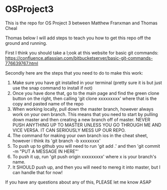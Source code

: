 # OSProject3
This is the repo for OS Project 3 between Matthew Franxman and Thomas Cheal

Thomas below I will add steps to teach you how to get this repo off the ground and running.

First I think you should take a l;ook at this website for basic git commands:
https://confluence.atlassian.com/bitbucketserver/basic-git-commands-776639767.html

Secondly here are the steps that you need to do to make this work:
1. Make sure you have git installed in your terminal (pretty sure it is but just use the snap command to install if not)
2. Once you have done that, go to the main page and find the green clone button on the right, then calling 'git clone xxxxxxxxx' where that is the copy and pasted name of the repo
3. When working locally, pull down the master branch, however always work on your own branch. This means that you need to start by pulling down master and then creating a new branch off of master. NEVER PUSH ANYTHING UP TO MASTER UNLESS YOU GO THROUGH ME AND VICE VERSA. IT CAN SERIOUSLY MESS UP OUR REPO.
4. The command for making your own branch ios in the cheat sheet, however i think its 'git branch -b xxxxxxxx'
5. To push up to github you will need to run 'git add .' and then 'git commit -m "PUT A MESSAGE IN HERE"'
6. To push it up, run 'git push origin xxxxxxxxx' where x is your branch's name.
7. It SHOULD push up, and then you will need to mereg it into master, but I can handle that for now!

If you have any questions about any of this, PLEASE let me know ASAP
